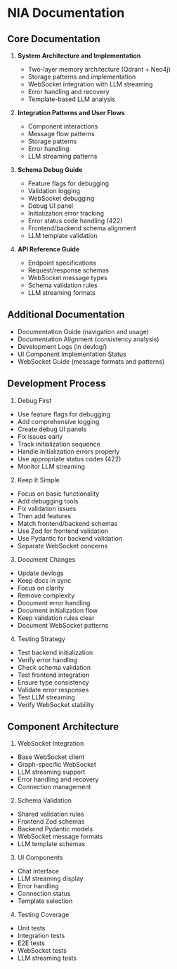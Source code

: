# NIA Documentation

## Core Documentation

1. **System Architecture and Implementation**
   - Two-layer memory architecture (Qdrant + Neo4j)
   - Storage patterns and implementation
   - WebSocket integration with LLM streaming
   - Error handling and recovery
   - Template-based LLM analysis

2. **Integration Patterns and User Flows**
   - Component interactions
   - Message flow patterns
   - Storage patterns
   - Error handling
   - LLM streaming patterns

3. **Schema Debug Guide**
   - Feature flags for debugging
   - Validation logging
   - WebSocket debugging
   - Debug UI panel
   - Initialization error tracking
   - Error status code handling (422)
   - Frontend/backend schema alignment
   - LLM template validation

4. **API Reference Guide**
   - Endpoint specifications
   - Request/response schemas
   - WebSocket message types
   - Schema validation rules
   - LLM streaming formats

## Additional Documentation

- Documentation Guide (navigation and usage)
- Documentation Alignment (consistency analysis)
- Development Logs (in devlog/)
- UI Component Implementation Status
- WebSocket Guide (message formats and patterns)

## Development Process

1. Debug First
- Use feature flags for debugging
- Add comprehensive logging
- Create debug UI panels
- Fix issues early
- Track initialization sequence
- Handle initialization errors properly
- Use appropriate status codes (422)
- Monitor LLM streaming

2. Keep It Simple
- Focus on basic functionality
- Add debugging tools
- Fix validation issues
- Then add features
- Match frontend/backend schemas
- Use Zod for frontend validation
- Use Pydantic for backend validation
- Separate WebSocket concerns

3. Document Changes
- Update devlogs
- Keep docs in sync
- Focus on clarity
- Remove complexity
- Document error handling
- Document initialization flow
- Keep validation rules clear
- Document WebSocket patterns

4. Testing Strategy
- Test backend initialization
- Verify error handling
- Check schema validation
- Test frontend integration
- Ensure type consistency
- Validate error responses
- Test LLM streaming
- Verify WebSocket stability

## Component Architecture

1. WebSocket Integration
- Base WebSocket client
- Graph-specific WebSocket
- LLM streaming support
- Error handling and recovery
- Connection management

2. Schema Validation
- Shared validation rules
- Frontend Zod schemas
- Backend Pydantic models
- WebSocket message formats
- LLM template schemas

3. UI Components
- Chat interface
- LLM streaming display
- Error handling
- Connection status
- Template selection

4. Testing Coverage
- Unit tests
- Integration tests
- E2E tests
- WebSocket tests
- LLM streaming tests
